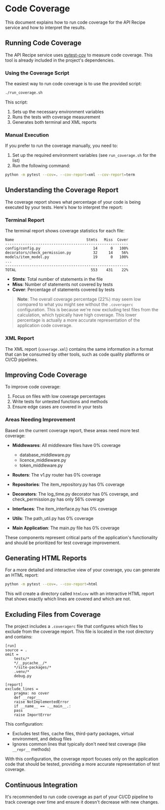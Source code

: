 # Code Coverage

This document explains how to run code coverage for the API Recipe service and how to interpret the results.

## Running Code Coverage

The API Recipe service uses [pytest-cov](https://pytest-cov.readthedocs.io/en/latest/) to measure code coverage. This tool is already included in the project's dependencies.

### Using the Coverage Script

The easiest way to run code coverage is to use the provided script:

```bash
./run_coverage.sh
```

This script:
1. Sets up the necessary environment variables
2. Runs the tests with coverage measurement
3. Generates both terminal and XML reports

### Manual Execution

If you prefer to run the coverage manually, you need to:

1. Set up the required environment variables (see `run_coverage.sh` for the list)
2. Run the following command:

```bash
python -m pytest --cov=. --cov-report=xml --cov-report=term
```

## Understanding the Coverage Report

The coverage report shows what percentage of your code is being executed by your tests. Here's how to interpret the report:

### Terminal Report

The terminal report shows coverage statistics for each file:

```
Name                                 Stmts   Miss  Cover
--------------------------------------------------------
config/config.py                        14      0   100%
decorators/check_permission.py          32     14    56%
models/item_model.py                    19      0   100%
...
--------------------------------------------------------
TOTAL                                  553    431    22%
```

- **Stmts**: Total number of statements in the file
- **Miss**: Number of statements not covered by tests
- **Cover**: Percentage of statements covered by tests

> **Note**: The overall coverage percentage (22%) may seem low compared to what you might see without the `.coveragerc` configuration. This is because we're now excluding test files from the calculation, which typically have high coverage. This lower percentage is actually a more accurate representation of the application code coverage.

### XML Report

The XML report (`coverage.xml`) contains the same information in a format that can be consumed by other tools, such as code quality platforms or CI/CD pipelines.

## Improving Code Coverage

To improve code coverage:

1. Focus on files with low coverage percentages
2. Write tests for untested functions and methods
3. Ensure edge cases are covered in your tests

### Areas Needing Improvement

Based on the current coverage report, these areas need more test coverage:

- **Middlewares**: All middleware files have 0% coverage
  - database_middleware.py
  - licence_middleware.py
  - token_middleware.py

- **Routers**: The v1.py router has 0% coverage

- **Repositories**: The item_repository.py has 0% coverage

- **Decorators**: The log_time.py decorator has 0% coverage, and check_permission.py has only 56% coverage

- **Interfaces**: The item_interface.py has 0% coverage

- **Utils**: The path_util.py has 0% coverage

- **Main Application**: The main.py file has 0% coverage

These components represent critical parts of the application's functionality and should be prioritized for test coverage improvement.

## Generating HTML Reports

For a more detailed and interactive view of your coverage, you can generate an HTML report:

```bash
python -m pytest --cov=. --cov-report=html
```

This will create a directory called `htmlcov` with an interactive HTML report that shows exactly which lines are covered and which are not.

## Excluding Files from Coverage

The project includes a `.coveragerc` file that configures which files to exclude from the coverage report. This file is located in the root directory and contains:

```
[run]
source = .
omit =
    tests/*
    */__pycache__/*
    */site-packages/*
    .venv/*
    debug.py

[report]
exclude_lines =
    pragma: no cover
    def __repr__
    raise NotImplementedError
    if __name__ == .__main__.:
    pass
    raise ImportError
```

This configuration:
- Excludes test files, cache files, third-party packages, virtual environment, and debug files
- Ignores common lines that typically don't need test coverage (like `__repr__` methods)

With this configuration, the coverage report focuses only on the application code that should be tested, providing a more accurate representation of test coverage.

## Continuous Integration

It's recommended to run code coverage as part of your CI/CD pipeline to track coverage over time and ensure it doesn't decrease with new changes.
